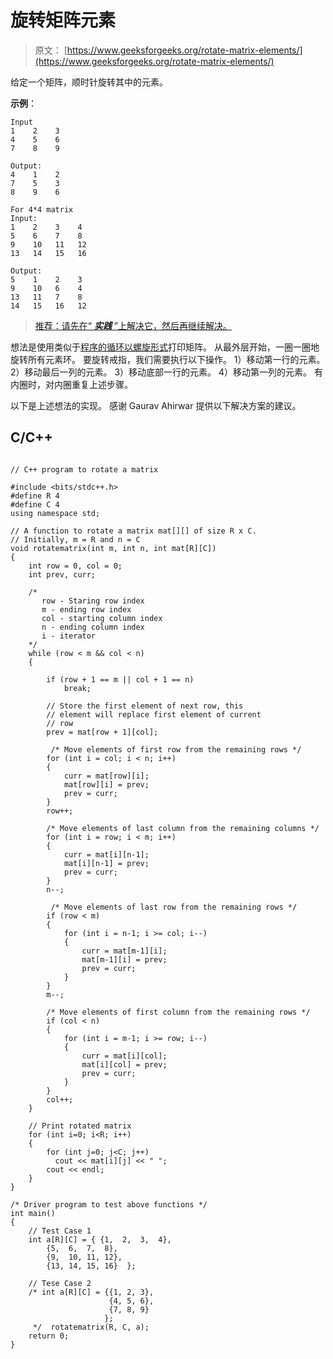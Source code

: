 # 旋转矩阵元素

> 原文： [https://www.geeksforgeeks.org/rotate-matrix-elements/](https://www.geeksforgeeks.org/rotate-matrix-elements/)

给定一个矩阵，顺时针旋转其中的元素。

**示例**：

```
Input
1    2    3
4    5    6
7    8    9

Output:
4    1    2
7    5    3
8    9    6

For 4*4 matrix
Input:
1    2    3    4    
5    6    7    8
9    10   11   12
13   14   15   16

Output:
5    1    2    3
9    10   6    4
13   11   7    8
14   15   16   12
```

> [推荐：请先在“ ***实践*** ”上解决它，然后再继续解决。](https://practice.geeksforgeeks.org/problems/lets-play/0)

想法是使用类似于[程序的循环以螺旋形式](https://www.geeksforgeeks.org/print-a-given-matrix-in-spiral-form/)打印矩阵。 从最外层开始，一圈一圈地旋转所有元素环。 要旋转戒指，我们需要执行以下操作。
1）移动第一行的元素。
2）移动最后一列的元素。
3）移动底部一行的元素。
4）移动第一列的元素。
有内圈时，对内圈重复上述步骤。

以下是上述想法的实现。 感谢 Gaurav Ahirwar 提供以下解决方案的建议。

## C/C++ 

```

// C++ program to rotate a matrix 

#include <bits/stdc++.h> 
#define R 4 
#define C 4 
using namespace std; 

// A function to rotate a matrix mat[][] of size R x C. 
// Initially, m = R and n = C 
void rotatematrix(int m, int n, int mat[R][C]) 
{ 
    int row = 0, col = 0; 
    int prev, curr; 

    /* 
       row - Staring row index 
       m - ending row index 
       col - starting column index 
       n - ending column index 
       i - iterator 
    */
    while (row < m && col < n) 
    { 

        if (row + 1 == m || col + 1 == n) 
            break; 

        // Store the first element of next row, this 
        // element will replace first element of current 
        // row 
        prev = mat[row + 1][col]; 

         /* Move elements of first row from the remaining rows */
        for (int i = col; i < n; i++) 
        { 
            curr = mat[row][i]; 
            mat[row][i] = prev; 
            prev = curr; 
        } 
        row++; 

        /* Move elements of last column from the remaining columns */
        for (int i = row; i < m; i++) 
        { 
            curr = mat[i][n-1]; 
            mat[i][n-1] = prev; 
            prev = curr; 
        } 
        n--; 

         /* Move elements of last row from the remaining rows */
        if (row < m) 
        { 
            for (int i = n-1; i >= col; i--) 
            { 
                curr = mat[m-1][i]; 
                mat[m-1][i] = prev; 
                prev = curr; 
            } 
        } 
        m--; 

        /* Move elements of first column from the remaining rows */
        if (col < n) 
        { 
            for (int i = m-1; i >= row; i--) 
            { 
                curr = mat[i][col]; 
                mat[i][col] = prev; 
                prev = curr; 
            } 
        } 
        col++; 
    } 

    // Print rotated matrix 
    for (int i=0; i<R; i++) 
    { 
        for (int j=0; j<C; j++) 
          cout << mat[i][j] << " "; 
        cout << endl; 
    } 
} 

/* Driver program to test above functions */
int main() 
{ 
    // Test Case 1 
    int a[R][C] = { {1,  2,  3,  4}, 
        {5,  6,  7,  8}, 
        {9,  10, 11, 12}, 
        {13, 14, 15, 16}  }; 

    // Tese Case 2 
    /* int a[R][C] = {{1, 2, 3}, 
                      {4, 5, 6}, 
                      {7, 8, 9} 
                     }; 
     */  rotatematrix(R, C, a); 
    return 0; 
} 

```